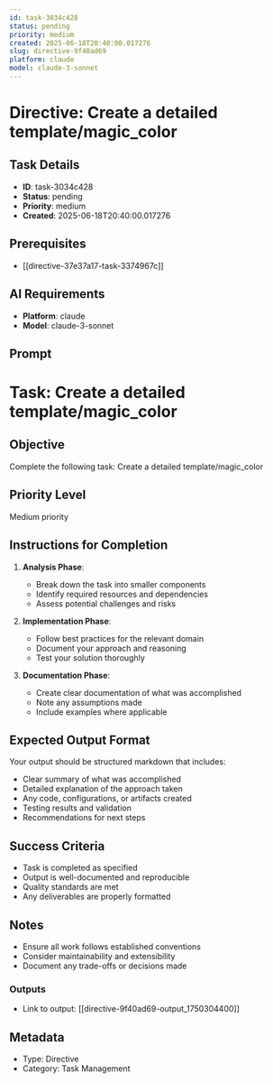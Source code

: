 ```yaml
---
id: task-3034c428
status: pending
priority: medium
created: 2025-06-18T20:40:00.017276
slug: directive-9f40ad69
platform: claude
model: claude-3-sonnet
---
```


# Directive: Create a detailed template/magic_color

## Task Details
- **ID**: task-3034c428
- **Status**: pending
- **Priority**: medium
- **Created**: 2025-06-18T20:40:00.017276

## Prerequisites
- [[directive-37e37a17-task-3374967c]]

## AI Requirements
- **Platform**: claude
- **Model**: claude-3-sonnet

## Prompt
# Task: Create a detailed template/magic_color

## Objective
Complete the following task: Create a detailed template/magic_color

## Priority Level
Medium priority

## Instructions for Completion
1. **Analysis Phase**: 
   - Break down the task into smaller components
   - Identify required resources and dependencies
   - Assess potential challenges and risks

2. **Implementation Phase**:
   - Follow best practices for the relevant domain
   - Document your approach and reasoning
   - Test your solution thoroughly

3. **Documentation Phase**:
   - Create clear documentation of what was accomplished
   - Note any assumptions made
   - Include examples where applicable

## Expected Output Format
Your output should be structured markdown that includes:
- Clear summary of what was accomplished
- Detailed explanation of the approach taken
- Any code, configurations, or artifacts created
- Testing results and validation
- Recommendations for next steps

## Success Criteria
- Task is completed as specified
- Output is well-documented and reproducible
- Quality standards are met
- Any deliverables are properly formatted

## Notes
- Ensure all work follows established conventions
- Consider maintainability and extensibility
- Document any trade-offs or decisions made

### Outputs
- Link to output: [[directive-9f40ad69-output_1750304400]]

## Metadata
- Type: Directive
- Category: Task Management

